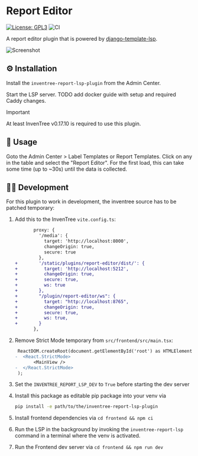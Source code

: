 # Report Editor

[![License: GPL3](https://img.shields.io/badge/License-GPLv3-yellow.svg)](https://opensource.org/license/gpl-3-0)
![CI](https://github.com/wolflu05/inventree-report-lsp-plugin/actions/workflows/ci.yml/badge.svg)

A report editor plugin that is powered by [django-template-lsp](https://github.com/fourdigits/django-template-lsp).

![Screenshot](https://github.com/user-attachments/assets/4acfc96f-878b-42aa-8c40-d7e8b29f89a0)

## ⚙️ Installation

Install the `inventree-report-lsp-plugin` from the Admin Center.

Start the LSP server. TODO add docker guide with setup and required Caddy changes.

> [!IMPORTANT]
> At least InvenTree v0.17.10 is required to use this plugin.

## 🏃 Usage

Goto the Admin Center > Label Templates or Report Templates. Click on any in the table and select the "Report Editor". For the first load, this can take some time (up to ~30s) until the data is collected.

## 🧑‍💻 Development

For this plugin to work in development, the inventree source has to be patched temporary:

1. Add this to the InvenTree `vite.config.ts`:

   ```diff
          proxy: {
            '/media': {
              target: 'http://localhost:8000',
              changeOrigin: true,
              secure: true
            },
   +        '/static/plugins/report-editor/dist/': {
   +          target: 'http://localhost:5212',
   +          changeOrigin: true,
   +          secure: true,
   +          ws: true
   +        },
   +        "/plugin/report-editor/ws": {
   +          target: "http://localhost:8765",
   +          changeOrigin: true,
   +          secure: true,
   +          ws: true,
   +        }
          },
   ```

2. Remove Strict Mode temporary from `src/frontend/src/main.tsx`:

   ```diff
    ReactDOM.createRoot(document.getElementById('root') as HTMLElement).render(
   -  <React.StrictMode>
          <MainView />
   -  </React.StrictMode>
    );
   ```

3. Set the `INVENTREE_REPORT_LSP_DEV` to `True` before starting the dev server
4. Install this package as editable pip package into your venv via

   ```bash
   pip install -e path/to/the/inventree-report-lsp-plugin
   ```

5. Install frontend dependencies via `cd frontend && npm ci`
6. Run the LSP in the background by invoking the `inventree-report-lsp` command in a terminal where the venv is activated.
7. Run the Frontend dev server via `cd frontend && npm run dev`
